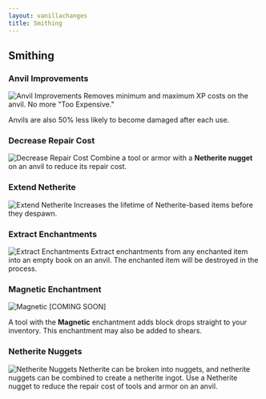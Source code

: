 ```yaml
---
layout: vanillachanges
title: Smithing
---
```


## Smithing

### Anvil Improvements
![Anvil Improvements](https://raw.githubusercontent.com/svenhjol/Charm-Assets/master/web/charm-features/nope.png)
Removes minimum and maximum XP costs on the anvil.  No more "Too Expensive."

Anvils are also 50% less likely to become damaged after each use.

### Decrease Repair Cost
![Decrease Repair Cost](https://raw.githubusercontent.com/svenhjol/Charm-Assets/master/web/charm-features/nope.png)
Combine a tool or armor with a **Netherite nugget** on an anvil to reduce its repair cost.

### Extend Netherite
![Extend Netherite](https://raw.githubusercontent.com/svenhjol/Charm-Assets/master/web/charm-features/nope.png)
Increases the lifetime of Netherite-based items before they despawn.

### Extract Enchantments
![Extract Enchantments](https://raw.githubusercontent.com/svenhjol/Charm-Assets/master/web/charm-features/nope.png)
Extract enchantments from any enchanted item into an empty book on an anvil.
The enchanted item will be destroyed in the process.

### Magnetic Enchantment
![Magnetic](https://raw.githubusercontent.com/svenhjol/Charm-Assets/master/web/charm-features/nope.png)
[COMING SOON]

A tool with the **Magnetic** enchantment adds block drops straight to your inventory.  This enchantment may also be added to shears.

### Netherite Nuggets
![Netherite Nuggets](https://raw.githubusercontent.com/svenhjol/Charm-Assets/master/web/charm-features/nope.png)
Netherite can be broken into nuggets, and netherite nuggets can be combined to create a netherite ingot.
Use a Netherite nugget to reduce the repair cost of tools and armor on an anvil.
